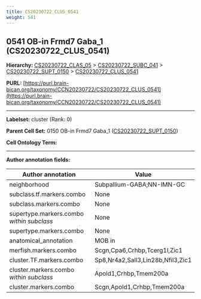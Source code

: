 ```yaml
---
title: CS20230722_CLUS_0541
weight: 541
---
```

## 0541 OB-in Frmd7 Gaba_1 (CS20230722_CLUS_0541)
<b>Hierarchy: </b>
[CS20230722_CLAS_05](../CS20230722_CLAS_05) >
[CS20230722_SUBC_041](../CS20230722_SUBC_041) >
[CS20230722_SUPT_0150](../CS20230722_SUPT_0150) >
[CS20230722_CLUS_0541](../CS20230722_CLUS_0541)

**PURL:** [https://purl.brain-bican.org/taxonomy/CCN20230722/CS20230722_CLUS_0541](https://purl.brain-bican.org/taxonomy/CCN20230722/CS20230722_CLUS_0541)

---


**Labelset:** cluster (Rank: 0)

**Parent Cell Set:** 0150 OB-in Frmd7 Gaba_1 ([CS20230722_SUPT_0150](../CS20230722_SUPT_0150))



**Cell Ontology Term:** 

[MARKER GENES.]: #


---

[TRANSFERRED ANNOTATIONS.]: #


[AUTHOR ANNOTATION FIELDS.]: #


**Author annotation fields:**

| Author annotation | Value |
|-------------------|-------|
|neighborhood|Subpallium-GABA;NN-IMN-GC|
|subclass.tf.markers.combo|None|
|subclass.markers.combo|None|
|supertype.markers.combo _within subclass_|None|
|supertype.markers.combo|None|
|anatomical_annotation|MOB in|
|merfish.markers.combo|Scgn,Cpa6,Crhbp,Tcerg1l,Zic1|
|cluster.TF.markers.combo|Sp8,Nr4a2,Sall3,Lin28b,Nfil3,Zic1|
|cluster.markers.combo _within subclass_|Apold1,Crhbp,Tmem200a|
|cluster.markers.combo|Scgn,Apold1,Crhbp,Tmem200a|
